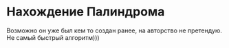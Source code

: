 # Нахождение Палиндрома

Возможно он уже был кем то создан ранее, на авторство не претендую.
Не самый быстрый алгоритм)))

